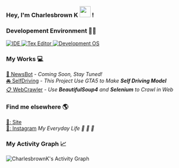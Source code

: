 ### Hey, I'm Charlesbrown K <img src="https://media.giphy.com/media/hvRJCLFzcasrR4ia7z/giphy.gif" width="30px"> !


### Developement Environment 👨‍💻

<a href="https://code.visualstudio.com/">
  <img alt="IDE" src="https://img.shields.io/badge/Visual_Studio-5C2D91?style=for-the-badge&logo=visual%20studio&logoColor=white">
</a>
<a href="https://www.sublimetext.com/">
  <img alt="Tex Editor" src="https://img.shields.io/badge/sublime_text-%23575757.svg?&style=for-the-badge&logo=sublime-text&logoColor=important">
</a>
<a href="https://www.linuxmint.com/download.php">
  <img alt="Development OS" src="https://img.shields.io/badge/Linux_Mint-87CF3E?style=for-the-badge&logo=linux-mint&logoColor=white">
</a>


### My Works 💻

[📰 NewsBot](https://github.com/CharlesbrownK/NewsBot) - _Coming Soon, Stay Tuned!_<br>
[🚘 SelfDriving](https://github.com/CharlesbrownK/py_GTA5) - _This Project Use GTA5 to Make **Self Driving Model**_<br>
[📋 WebCrawler](https://github.com/CharlesbrownK/Python_Web_Crawlings) - _Use **BeautifulSoup4** and **Selenium** to Crawl in Web_<br>


### Find me elsewhere 🌎

[🚀: Site](https://charlesbrownk.github.io/) <br>
[📸: Instagram](https://www.instagram.com/junghoon_kim04/) _My Everyday Life 👔 📖 🎽_<br>


### My Activity Graph 📈

<img alt="CharlesbrownK's Activity Graph" src="https://denvercoder1-activity-graph.herokuapp.com/graph/?username=CharlesbrownK&bg_color=1F222E&color=F8D866&line=F85D7F&point=FFFFFF&hide_border=true" /></a>
